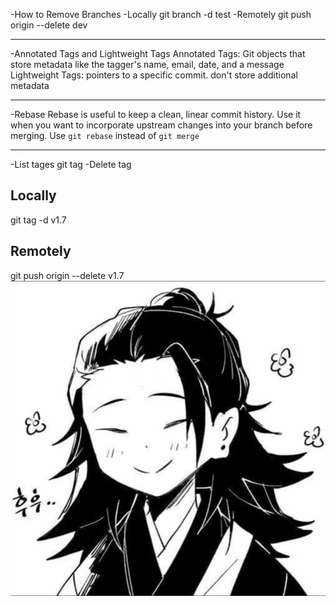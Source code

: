 -How to Remove Branches
-Locally
git branch -d test
-Remotely
git push origin --delete dev
_________________________________
-Annotated Tags and Lightweight Tags
Annotated Tags: Git objects that store metadata like the tagger's name, email, date, and a message
Lightweight Tags: pointers to a specific commit. don't store additional metadata
_________________________________
-Rebase
Rebase is useful to keep a clean, linear commit history. Use it when you want to incorporate upstream changes into your branch before merging.
Use `git rebase` instead of `git merge` 
_________________________________
-List tages
git tag
-Delete tag
## Locally
git tag -d v1.7
## Remotely
git push origin --delete v1.7
![luv](./luv.jpg)
